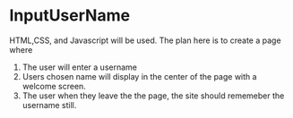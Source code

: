 # InputUserName
HTML,CSS, and Javascript will be used.
The plan here is to create a page where 
1. The user will enter a username
2. Users chosen name will display in the center of the page with a welcome screen.
3. The user when they leave the the page, the site should rememeber the username still.

